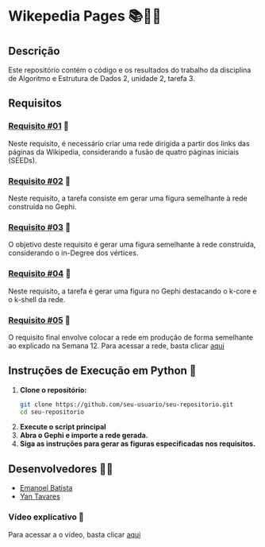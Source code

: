 # Wikepedia Pages 📚👨‍💻

## Descrição

Este repositório contém o código e os resultados do trabalho da disciplina de Algoritmo e Estrutura de Dados 2, unidade 2, tarefa 3.

## Requisitos

### [Requisito #01](https://github.com/yantvrs/WikepediaPage/tree/main/Requisito_1) 🔗

Neste requisito, é necessário criar uma rede dirigida a partir dos links das páginas da Wikipedia, considerando a fusão de quatro páginas iniciais (SEEDs). 

### [Requisito #02](https://github.com/yantvrs/WikepediaPage/tree/main/Requisito_2) 🔗

Neste requisito, a tarefa consiste em gerar uma figura semelhante à rede construída no Gephi.

### [Requisito #03](https://github.com/yantvrs/WikepediaPage/tree/main/Requisito_3) 🔗

O objetivo deste requisito é gerar uma figura semelhante à rede construída, considerando o in-Degree dos vértices. 

### [Requisito #04](https://github.com/yantvrs/WikepediaPage/tree/main/Requisito_4) 🔗

Neste requisito, a tarefa é gerar uma figura no Gephi destacando o k-core e o k-shell da rede.

### [Requisito #05](https://yantvrs.github.io/WikepediaPage/network/) 🔗

O requisito final envolve colocar a rede em produção de forma semelhante ao explicado na Semana 12. Para acessar a rede, basta clicar [aqui](https://yantvrs.github.io/WikepediaPage/network/)

## Instruções de Execução em Python 🐍

1. **Clone o repositório:**
   ```bash
   git clone https://github.com/seu-usuario/seu-repositorio.git
   cd seu-repositorio
   ```
2. **Execute o script principal**
3. **Abra o Gephi e importe a rede gerada.**
4. **Siga as instruções para gerar as figuras especificadas nos requisitos.**

## Desenvolvedores 🧑‍💻

- [Emanoel Batista](https://github.com/EmanoelBatista)
- [Yan Tavares](https://github.com/yantvrs)

### Vídeo explicativo 🔗

Para acessar a o vídeo, basta clicar [aqui](https://www.loom.com/share/69006bf866824739a68dfc7ec51541dc)

